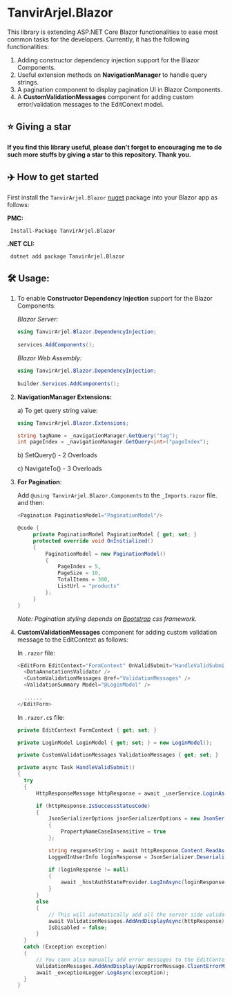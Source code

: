 # TanvirArjel.Blazor
This library is extending ASP.NET Core Blazor functionalities to ease most common tasks for the developers. Currently, it has the following functionalities:

1. Adding constructor dependency injection support for the Blazor Components.
2. Useful extension methods on **NavigationManager** to handle query strings.
3. A pagination component to display pagination UI in Blazor Components.
4. A **CustomValidationMessages** component for adding custom error/validation messages to the EditConext model.

## ⭐ Giving a star

**If you find this library useful, please don't forget to encouraging me to do such more stuffs by giving a star to this repository. Thank you.**

## ✈️ How to get started
First install the `TanvirArjel.Blazor` [nuget](https://www.nuget.org/packages/TanvirArjel.Blazor/) package into your Blazor app as follows:

**PMC:**

     Install-Package TanvirArjel.Blazor
     
**.NET CLI:**

     dotnet add package TanvirArjel.Blazor
    
## 🛠️ Usage:

1. To enable **Constructor Dependency Injection** support for the Blazor Components:

    *Blazor Server:*
    ```C#
    using TanvirArjel.Blazor.DependencyInjection;
        
    services.AddComponents();
    ```
    
    *Blazor Web Assembly:*
    ```C#
    using TanvirArjel.Blazor.DependencyInjection;
        
    builder.Services.AddComponents();
    ```
2. **NavigationManager Extensions:**

   a) To get query string value:
   ```C#
   using TanvirArjel.Blazor.Extensions;
   
   string tagName = _navigationManager.GetQuery("tag");
   int pageIndex = _navigationManager.GetQuery<int>("pageIndex");
   ```
   
   b) SetQuery() - 2 Overloads
   
   c) NavigateTo() - 3 Overloads

3. **For Pagination**:

   Add `@using TanvirArjel.Blazor.Components` to the `_Imports.razor` file. and then:
   
   ```C#
   <Pagination PaginationModel="PaginationModel"/>
   
   @code {
        private PaginationModel PaginationModel { get; set; }
        protected override void OnInitialized()
        {
            PaginationModel = new PaginationModel()
            {
                PageIndex = 5,
                PageSize = 10,
                TotalItems = 300,
                ListUrl = "products"
            };
        }
   }
   ```
   *Note: Pagination styling depends on [Bootstrap](https://getbootstrap.com/) css framework.*
   
   
 4. **CustomValidationMessages** component for adding custom validation message to the EditContext as follows:

    In `.razor` file:

    ```C#
    <EditForm EditContext="FormContext" OnValidSubmit="HandleValidSubmit">
      <DataAnnotationsValidator />
      <CustomValidationMessages @ref="ValidationMessages" />
      <ValidationSummary Model="@LoginModel" />
      
      ......
    </EditForm>
    ```
  
    In `.razor.c`s file:
  
     ```C#
     private EditContext FormContext { get; set; }

     private LoginModel LoginModel { get; set; } = new LoginModel();

     private CustomValidationMessages ValidationMessages { get; set; }

     private async Task HandleValidSubmit()
     {
       try
       {
           HttpResponseMessage httpResponse = await _userService.LoginAsync(LoginModel);

           if (httpResponse.IsSuccessStatusCode)
           {
               JsonSerializerOptions jsonSerializerOptions = new JsonSerializerOptions()
               {
                   PropertyNameCaseInsensitive = true
               };

               string responseString = await httpResponse.Content.ReadAsStringAsync();
               LoggedInUserInfo loginResponse = JsonSerializer.Deserialize<LoggedInUserInfo>(responseString, jsonSerializerOptions);

               if (loginResponse != null)
               {
                   await _hostAuthStateProvider.LogInAsync(loginResponse, "/");
               }
           }
           else
           {
               // This will automatically add all the server side validation messages to the EditContext model.
               await ValidationMessages.AddAndDisplayAsync(httpResponse);
               IsDisabled = false;
           }
       }
       catch (Exception exception)
       {
           // You cann also manually add error messages to the EditContext model.
           ValidationMessages.AddAndDisplay(AppErrorMessage.ClientErrorMessage);
           await _exceptionLogger.LogAsync(exception);
       }
     }
     ```
  
   
 
